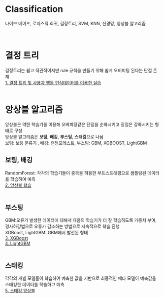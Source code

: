 # **Classification**<br/> 
나이브 베이즈, 로지스틱 회귀, 결정트리, SVM, KNN, 신경망, 앙상블 알고리즘<br/>
<br/>
<br/>
# 결정 트리<br/>
결정트리는 쉽고 직관적이지만 rule 규칙을 만들기 위해 쉽게 오버피팅 된다는 단점 존재<br/>
[1. 결정 트리 및 사용자 행동 인식데이터를 이용한 실습](https://github.com/kimbyeolhee/TIL/blob/main/Classification/%EA%B2%B0%EC%A0%95%20%ED%8A%B8%EB%A6%AC%20%EB%B0%8F%20%EC%82%AC%EC%9A%A9%EC%9E%90%20%ED%96%89%EB%8F%99%20%EC%9D%B8%EC%8B%9D%EB%8D%B0%EC%9D%B4%ED%84%B0%EB%A5%BC%20%EC%9D%B4%EC%9A%A9%ED%95%9C%20%EC%8B%A4%EC%8A%B5.ipynb)<br/>
<br/>
# 앙상블 알고리즘<br/>
앙상블은 약한 학습기를 이용해  오버피팅같은 단점을 순화시키고 장점은 강화시키는 형태로 구성<br/>
앙상블 알고리즘은 **보팅**, **배깅**, **부스팅**, **스태킹**으로 나뉨<br/>
보팅: 보팅 분류기 , 배깅: 랜덤포레스트, 부스팅: GBM, XGBOOST, LightGBM
## 보팅, 배깅<br/>
RandomForest: 각각의 학습기들이 중복을 허용한 부트스트래핑으로 샘플링된 데이터를 학습하여 예측<br/>
[2. 앙상블 학습](https://github.com/kimbyeolhee/TIL/blob/main/Classification/%EC%95%99%EC%83%81%EB%B8%94%20%ED%95%99%EC%8A%B5_%20RandomForest_GBM.ipynb)<br/>
<br/>
## 부스팅<br/>
GBM:오류가 발생한 데이터에 대해서 다음의 학습기가 더 잘 학습하도록 가중치 부여, 경사하강법으로 오류가 감소하는 방법으로 지속적으로 학습 진행<br/>
XGBoost, LightGBM: GBM에서 발전된 형태<br/>
[3. XGBoost](https://github.com/kimbyeolhee/TIL/blob/main/Classification/XGBoost.ipynb)<br/>
[4. LightGBM](https://github.com/kimbyeolhee/TIL/blob/main/Classification/LightGBM.ipynb)<br/>
<br/>
## 스태킹<br/>
각각의 개별 모델들이 학습하여 예측한 값을 기반으로 최종적인 메타 모델이 예측값을 스태킹한 데이터를 학습하고 예측<br/>
[5. 스태킹 앙상블](https://github.com/kimbyeolhee/TIL/blob/main/Classification/%EC%8A%A4%ED%83%9C%ED%82%B9%20%EC%95%99%EC%83%81%EB%B8%94.ipynb)<br/>



